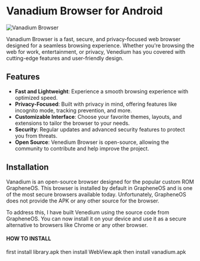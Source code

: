# Vanadium Browser for Android

![Vanadium Browser](https://www.google.com/url?sa=i&url=https%3A%2F%2Fwww.kuketz-blog.de%2Fvanadium-sichere-und-datenschutzfreundliche-android-browser-teil-6%2F&psig=AOvVaw0eT7mnOXt3APXqNZgbJD3j&ust=1741521182419000&source=images&cd=vfe&opi=89978449&ved=0CBQQjRxqFwoTCKiUkpO2-osDFQAAAAAdAAAAABAE)


Vanadium Browser is a fast, secure, and privacy-focused web browser designed for a seamless browsing experience. Whether you're browsing the web for work, entertainment, or privacy, Venedium has you covered with cutting-edge features and user-friendly design.

## Features

- **Fast and Lightweight**: Experience a smooth browsing experience with optimized speed.
- **Privacy-Focused**: Built with privacy in mind, offering features like incognito mode, tracking prevention, and more.
- **Customizable Interface**: Choose your favorite themes, layouts, and extensions to tailor the browser to your needs.
- **Security**: Regular updates and advanced security features to protect you from threats.
- **Open Source**: Venedium Browser is open-source, allowing the community to contribute and help improve the project.


## Installation

Vanadium is an open-source browser designed for the popular custom ROM GrapheneOS. This browser is installed by default in GrapheneOS and is one of the most secure browsers available today. Unfortunately, GrapheneOS does not provide the APK or any other source for the browser.

To address this, I have built Venedium using the source code from GrapheneOS. You can now install it on your device and use it as a secure alternative to browsers like Chrome or any other browser.

#### HOW TO INSTALL
first install library.apk then 
install WebView.apk then 
install vanadium.apk

